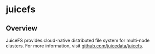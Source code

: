 # juicefs

## Overview

JuiceFS provides cloud-native distributed file system for multi-node clusters. For more information, visit [github.com/juicedata/juicefs](https://github.com/juicedata/juicefs).